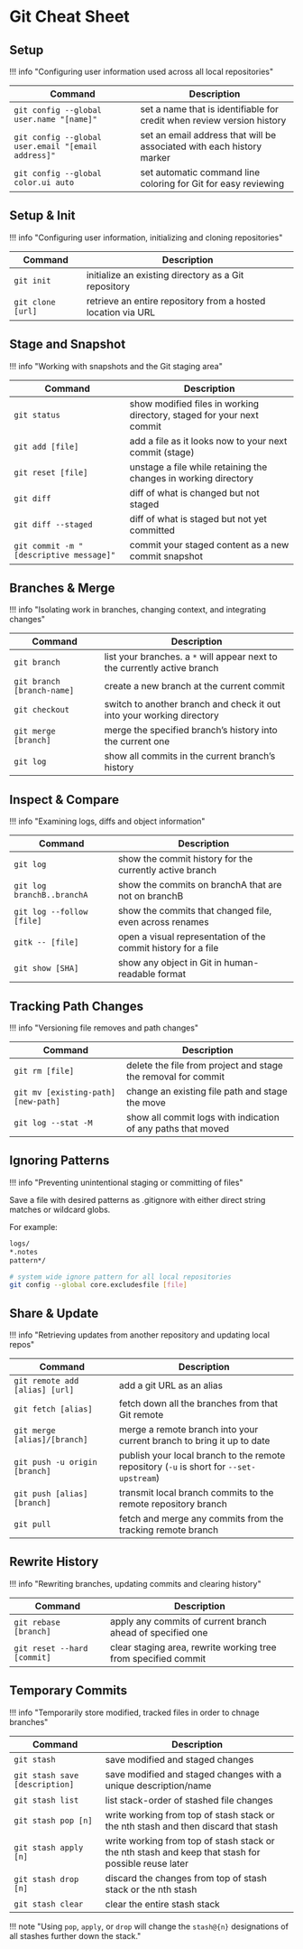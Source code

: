 # Git Cheat Sheet

## Setup

!!! info "Configuring user information used across all local repositories"

| Command                                            | Description
| -------------------------------------------------- | -----------
| `git config --global user.name "[name]"`           | set a name that is identifiable for credit when review version history
| `git config --global user.email "[email address]"` | set an email address that will be associated with each history marker
| `git config --global color.ui auto`                | set automatic command line coloring for Git for easy reviewing

## Setup & Init

!!! info "Configuring user information, initializing and cloning repositories"

| Command                                            | Description
| -------------------------------------------------- | -----------
| `git init`                                         | initialize an existing directory as a Git repository
| `git clone [url]`                                  | retrieve an entire repository from a hosted location via URL

## Stage and Snapshot

!!! info "Working with snapshots and the Git staging area"

| Command                                            | Description
| -------------------------------------------------- | -----------
| `git status`                                       | show modified files in working directory, staged for your next commit
| `git add [file]`                                   | add a file as it looks now to your next commit (stage)
| `git reset [file]`                                 | unstage a file while retaining the changes in working directory
| `git diff`                                         | diff of what is changed but not staged
| `git diff --staged`                                | diff of what is staged but not yet committed
| `git commit -m "[descriptive message]"`            | commit your staged content as a new commit snapshot

## Branches & Merge

!!! info "Isolating work in branches, changing context, and integrating changes"

| Command                                            | Description
| -------------------------------------------------- | -----------
| `git branch`                                       | list your branches. a `*` will appear next to the currently active branch
| `git branch [branch-name]`                         | create a new branch at the current commit
| `git checkout`                                     | switch to another branch and check it out into your working directory
| `git merge [branch]`                               | merge the specified branch’s history into the current one
| `git log`                                          | show all commits in the current branch’s history

## Inspect & Compare

!!! info "Examining logs, diffs and object information"

| Command                                            | Description
| -------------------------------------------------- | -----------
| `git log`                                          | show the commit history for the currently active branch
| `git log branchB..branchA`                         | show the commits on branchA that are not on branchB
| `git log --follow [file]`                          | show the commits that changed file, even across renames
| `gitk -- [file]`                                   | open a visual representation of the commit history for a file
| `git show [SHA]`                                   | show any object in Git in human-readable format

## Tracking Path Changes

!!! info "Versioning file removes and path changes"

| Command                                            | Description
| -------------------------------------------------- | -----------
| `git rm [file]`                                    | delete the file from project and stage the removal for commit
| `git mv [existing-path] [new-path]`                | change an existing file path and stage the move
| `git log --stat -M`                                | show all commit logs with indication of any paths that moved

## Ignoring Patterns

!!! info "Preventing unintentional staging or committing of files"

Save a file with desired patterns as .gitignore with either direct string matches or wildcard globs.

For example:

```txt
logs/
*.notes
pattern*/
```

```bash
# system wide ignore pattern for all local repositories
git config --global core.excludesfile [file]
```
## Share & Update

!!! info "Retrieving updates from another repository and updating local repos"

| Command                                            | Description
| -------------------------------------------------- | -----------
| `git remote add [alias] [url]`                     | add a git URL as an alias
| `git fetch [alias]`                                | fetch down all the branches from that Git remote
| `git merge [alias]/[branch]`                       | merge a remote branch into your current branch to bring it up to date
| `git push -u origin [branch]`                      | publish your local branch to the remote repository (`-u` is short for `--set-upstream`)
| `git push [alias] [branch]`                        | transmit local branch commits to the remote repository branch
| `git pull`                                         | fetch and merge any commits from the tracking remote branch

## Rewrite History

!!! info "Rewriting branches, updating commits and clearing history"

| Command                                            | Description
| -------------------------------------------------- | -----------
| `git rebase [branch]`                              | apply any commits of current branch ahead of specified one
| `git reset --hard [commit]`                        | clear staging area, rewrite working tree from specified commit

## Temporary Commits

!!! info "Temporarily store modified, tracked files in order to chnage branches"

| Command                                            | Description
| -------------------------------------------------- | -----------
| `git stash`                                        | save modified and staged changes
| `git stash save [description]`                     | save modified and staged changes with a unique description/name
| `git stash list`                                   | list stack-order of stashed file changes
| `git stash pop [n]`                                | write working from top of stash stack or the nth stash and then discard that stash
| `git stash apply [n]`                              | write working from top of stash stack or the nth stash and keep that stash for possible reuse later
| `git stash drop [n]`                               | discard the changes from top of stash stack or the nth stash
| `git stash clear`                                  | clear the entire stash stack

!!! note "Using `pop`, `apply`, or `drop` will change the `stash@{n}` designations of all stashes further down the stack."
